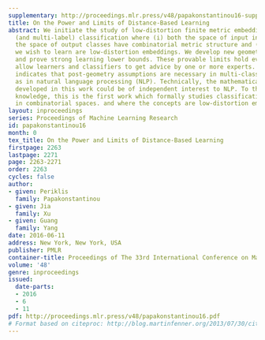 ```yaml
---
supplementary: http://proceedings.mlr.press/v48/papakonstantinou16-supp.pdf
title: On the Power and Limits of Distance-Based Learning
abstract: We initiate the study of low-distortion finite metric embeddings in multi-class
  (and multi-label) classification where (i) both the space of input instances and
  the space of output classes have combinatorial metric structure and (ii) the concepts
  we wish to learn are low-distortion embeddings. We develop new geometric techniques
  and prove strong learning lower bounds. These provable limits hold even when we
  allow learners and classifiers to get advice by one or more experts. Our study overwhelmingly
  indicates that post-geometry assumptions are necessary in multi-class classification,
  as in natural language processing (NLP). Technically, the mathematical tools we
  developed in this work could be of independent interest to NLP. To the best of our
  knowledge, this is the first work which formally studies classification problems
  in combinatorial spaces. and where the concepts are low-distortion embeddings.
layout: inproceedings
series: Proceedings of Machine Learning Research
id: papakonstantinou16
month: 0
tex_title: On the Power and Limits of Distance-Based Learning
firstpage: 2263
lastpage: 2271
page: 2263-2271
order: 2263
cycles: false
author:
- given: Periklis
  family: Papakonstantinou
- given: Jia
  family: Xu
- given: Guang
  family: Yang
date: 2016-06-11
address: New York, New York, USA
publisher: PMLR
container-title: Proceedings of The 33rd International Conference on Machine Learning
volume: '48'
genre: inproceedings
issued:
  date-parts:
  - 2016
  - 6
  - 11
pdf: http://proceedings.mlr.press/v48/papakonstantinou16.pdf
# Format based on citeproc: http://blog.martinfenner.org/2013/07/30/citeproc-yaml-for-bibliographies/
---
```

